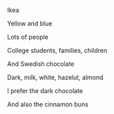 Ikea

Yellow and blue

Lots of people

College students, families, children

And Swedish chocolate

Dark, milk, white, hazelut, almond

I prefer the dark chocolate

And also the cinnamon buns
